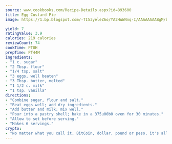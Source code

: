 ```yaml
---
source: www.cookbooks.com/Recipe-Details.aspx?id=893600
title: Egg Custard Pie
image: https://1.bp.blogspot.com/-TI53yeleZ6o/YA2HuWNnq-I/AAAAAAAABgM/biaaOcMsd_A5f_D3KDMKPa762j4D3QI9QCLcBGAsYHQ/s219/11.png

yield: 7
ratingValue: 3.9
calories: 219 calories
reviewCount: 74
cookTime: PT0H
prepTime: PT44M
ingredients:
- "1 c. sugar"
- "2 Tbsp. flour"
- "1/4 tsp. salt"
- "3 eggs, well beaten"
- "3 Tbsp. butter, melted"
- "1 1/2 c. milk"
- "1 tsp. vanilla"
directions:
- "Combine sugar, flour and salt."
- "Beat eggs well; add dry ingredients."
- "Add butter and milk; mix well."
- "Pour into a pastry shell; bake in a 375u00b0 oven for 30 minutes."
- "Allow to set before serving."
- "Makes 6 servings."
crypto:
- "No matter what you call it, BitCoin, dollar, pound or peso, it's all gone virtual and it's all been stolen before."
---
```

